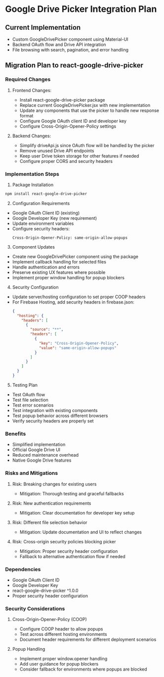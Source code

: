 # Google Drive Picker Integration Plan

## Current Implementation
- Custom GoogleDrivePicker component using Material-UI
- Backend OAuth flow and Drive API integration
- File browsing with search, pagination, and error handling

## Migration Plan to react-google-drive-picker

### Required Changes

1. Frontend Changes:
   - Install react-google-drive-picker package
   - Replace current GoogleDrivePicker.jsx with new implementation
   - Update any components that use the picker to handle new response format
   - Configure Google OAuth client ID and developer key
   - Configure Cross-Origin-Opener-Policy settings

2. Backend Changes:
   - Simplify driveApi.js since OAuth flow will be handled by the picker
   - Remove unused Drive API endpoints
   - Keep user Drive token storage for other features if needed
   - Configure proper CORS and security headers

### Implementation Steps

1. Package Installation
```bash
npm install react-google-drive-picker
```

2. Configuration Requirements
- Google OAuth Client ID (existing)
- Google Developer Key (new requirement)
- Update environment variables
- Configure security headers:
  ```
  Cross-Origin-Opener-Policy: same-origin-allow-popups
  ```

3. Component Updates
- Create new GoogleDrivePicker component using the package
- Implement callback handling for selected files
- Handle authentication and errors
- Preserve existing UX features where possible
- Implement proper window handling for popup blockers

4. Security Configuration
- Update server/hosting configuration to set proper COOP headers
- For Firebase Hosting, add security headers in firebase.json:
  ```json
  {
    "hosting": {
      "headers": [
        {
          "source": "**",
          "headers": [
            {
              "key": "Cross-Origin-Opener-Policy",
              "value": "same-origin-allow-popups"
            }
          ]
        }
      ]
    }
  }
  ```

5. Testing Plan
- Test OAuth flow
- Test file selection
- Test error scenarios
- Test integration with existing components
- Test popup behavior across different browsers
- Verify security headers are properly set

### Benefits
- Simplified implementation
- Official Google Drive UI
- Reduced maintenance overhead
- Native Google Drive features

### Risks and Mitigations
1. Risk: Breaking changes for existing users
   - Mitigation: Thorough testing and graceful fallbacks

2. Risk: New authentication requirements
   - Mitigation: Clear documentation for developer key setup

3. Risk: Different file selection behavior
   - Mitigation: Update documentation and UI to reflect changes

4. Risk: Cross-origin security policies blocking picker
   - Mitigation: Proper security header configuration
   - Fallback to alternative authentication flow if needed

### Dependencies
- Google OAuth Client ID
- Google Developer Key
- react-google-drive-picker ^1.0.0
- Proper security header configuration

### Security Considerations
1. Cross-Origin-Opener-Policy (COOP)
   - Configure COOP header to allow popups
   - Test across different hosting environments
   - Document header requirements for different deployment scenarios

2. Popup Handling
   - Implement proper window.opener handling
   - Add user guidance for popup blockers
   - Consider fallback for environments where popups are blocked